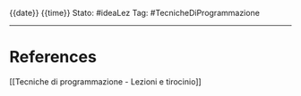 {{date}} {{time}}
Stato: #ideaLez 
Tag: #TecnicheDiProgrammazione 



---
# References 
[[Tecniche di programmazione - Lezioni e tirocinio]]
